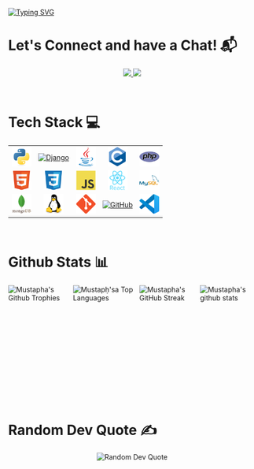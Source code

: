 <p align="center">
  
[![Typing SVG](https://readme-typing-svg.demolab.com?font=Fira+Code&weight=700&size=25&pause=1000&color=F70000&center=true&vCenter=true&width=435&lines=%F0%9F%91%8B+Hi+Guys!+%F0%9F%91%8B;%E2%98%95+Welcome+Home+%E2%98%95;%E2%9D%A4%EF%B8%8F+I+am+Mustapha+%E2%9D%A4%EF%B8%8F;%F0%9F%94%A5+CS+Student+%F0%9F%94%A5;%E2%9C%A8+Still+Progressing+%F0%9F%8E%93;%E2%9C%8C%EF%B8%8F+Peace+%26+Love+%E2%9D%A4%EF%B8%8F)](https://git.io/typing-svg)
  
</p>

<div align="start" style="gap: 100px;">

<h1 align="left">Let's Connect and have a Chat! 📬</h1>

<div align="center">
  <p>
    <a href="mailto:mustaphaachahrour@gmail.com">
      <img src="https://img.shields.io/badge/|-gmail-blue?logo=gmail&style=for-the-badge"/>
    </a> 
    <a href="https://www.linkedin.com/in/mustapha-achahrour" target="_blank">
      <img src="https://img.shields.io/badge/%7C-linkedin-blue?style=for-the-badge&logo=linkedin"/>
    </a> 
  </p>
</div>

<br>

<h1 align="left">Tech Stack 💻</h1>
<table align="center">
  <tr>
    <td align="center">
      <a title="Python" href="https://www.python.org" target="_blank" rel="noreferrer">
        <img src="https://raw.githubusercontent.com/devicons/devicon/master/icons/python/python-original.svg" alt="Python" width="40" height="40">
      </a>
    </td>
    <td align="center">
      <a href="https://www.djangoproject.com/" target="_blank" rel="noreferrer">
        <img src="https://cdn.worldvectorlogo.com/logos/django.svg" alt="Django" width="40" height="40"/>
      </a>
    </td>
    <td align="center">
      <a title="Java" href="https://www.w3schools.com/java/" target="_blank" rel="noreferrer">
        <img src="https://raw.githubusercontent.com/devicons/devicon/master/icons/java/java-original.svg" alt="Java" width="40" height="40">
      </a>
    </td>
    <td align="center">
      <a title="C" href="https://www.cprogramming.com/" target="_blank" rel="noreferrer">
        <img src="https://raw.githubusercontent.com/devicons/devicon/master/icons/c/c-original.svg" alt="C" width="40" height="40">
      </a>
    </td>
    <td align="center">
      <a title="PHP" href="https://www.php.net" target="_blank" rel="noreferrer">
        <img src="https://raw.githubusercontent.com/devicons/devicon/master/icons/php/php-original.svg" alt="PHP" width="40" height="40">
      </a>
    </td>
  </tr>
  <tr>
    <td align="center">
      <a title="HTML5" href="https://html.spec.whatwg.org/multipage/" target="_blank" rel="noreferrer">
        <img src="https://raw.githubusercontent.com/devicons/devicon/master/icons/html5/html5-original.svg" alt="HTML5" width="40" height="40">
      </a>
    </td>
    <td align="center">
      <a title="CSS3" href="https://www.w3.org/Style/CSS/" target="_blank" rel="noreferrer">
        <img src="https://raw.githubusercontent.com/devicons/devicon/master/icons/css3/css3-original.svg" alt="CSS3" width="40" height="40">
      </a>
    </td>
    <td align="center">
      <a title="JavaScript" href="https://www.w3schools.com/javascript/" target="_blank" rel="noreferrer">
        <img src="https://raw.githubusercontent.com/devicons/devicon/master/icons/javascript/javascript-original.svg" alt="JavaScript" width="40" height="40">
      </a>
    </td>
    <td align="center">
      <a href="https://reactjs.org/" target="_blank" rel="noreferrer">
        <img src="https://raw.githubusercontent.com/devicons/devicon/master/icons/react/react-original-wordmark.svg" alt="React" width="40" height="40"/> 
      </a>
    </td>
    <td align="center">
      <a title="MySQL" href="https://www.mysql.com/" target="_blank" rel="noreferrer">
        <img src="https://raw.githubusercontent.com/devicons/devicon/master/icons/mysql/mysql-original-wordmark.svg" alt="MySQL" width="40" height="40">
      </a>
    </td>
  </tr>
  <tr>
    <td align="center">
      <a title="MongoDB" href="https://www.mongodb.com/" target="_blank" rel="noreferrer">
        <img src="https://raw.githubusercontent.com/devicons/devicon/master/icons/mongodb/mongodb-original-wordmark.svg" alt="MongoDB" width="40" height="40">
      </a>
    </td>
    <td align="center">
      <a title="Linux" href="https://www.linux.org/" target="_blank" rel="noreferrer">
        <img src="https://raw.githubusercontent.com/devicons/devicon/master/icons/linux/linux-original.svg" alt="Linux" width="40" height="40">
      </a>
    </td>
    <td align="center">
      <a title="Git" href="https://git-scm.com/" target="_blank" rel="noreferrer">
        <img src="https://raw.githubusercontent.com/devicons/devicon/master/icons/git/git-original.svg" alt="Git" width="40" height="40">
      </a>
    </td>
    <td align="center">
      <a title="GitHub" href="https://github.com/" target="_blank" rel="noreferrer">
        <img src="https://upload.wikimedia.org/wikipedia/commons/9/91/Octicons-mark-github.svg" alt="GitHub" width="40" height="40">
      </a>
    </td>
    <td align="center">
      <a title="VS Code" href="https://code.visualstudio.com/" target="_blank" rel="noreferrer">
        <img src="https://raw.githubusercontent.com/devicons/devicon/master/icons/vscode/vscode-original.svg" alt="VS Code" width="40" height="40">
      </a>
    </td>
  </tr>
</table>


<br>

<h1 align="left">Github Stats 📊</h1>

<div style="display: flex; align-items: start; justify-content:start">
  <img src="https://github-profile-trophy.vercel.app/?username=must-git" alt="Mustapha's Github Trophies" />
  <img src="https://github-readme-stats.vercel.app/api/top-langs?username=must-git&show_icons=true&locale=en&layout=compact" alt="Mustapḥ'sa Top Languages" width="41%" height="197" />
  <img src="https://github-readme-streak-stats.herokuapp.com/?user=must-git" alt="Mustapha's GitHub Streak" />
  <img align="center" src="https://github-readme-stats.vercel.app/api?username=must-git&show_icons=true&locale=en" alt="Mustapha's github stats" />
</div>

<br>

<div style="margin-bottom: 60px;"></div>

<h1 align="left">Random Dev Quote ✍</h1>
<div align="center">
  <img src="https://quotes-github-readme.vercel.app/api?type=horizontal&theme=vue" alt="Random Dev Quote" />
</div>

</div>
